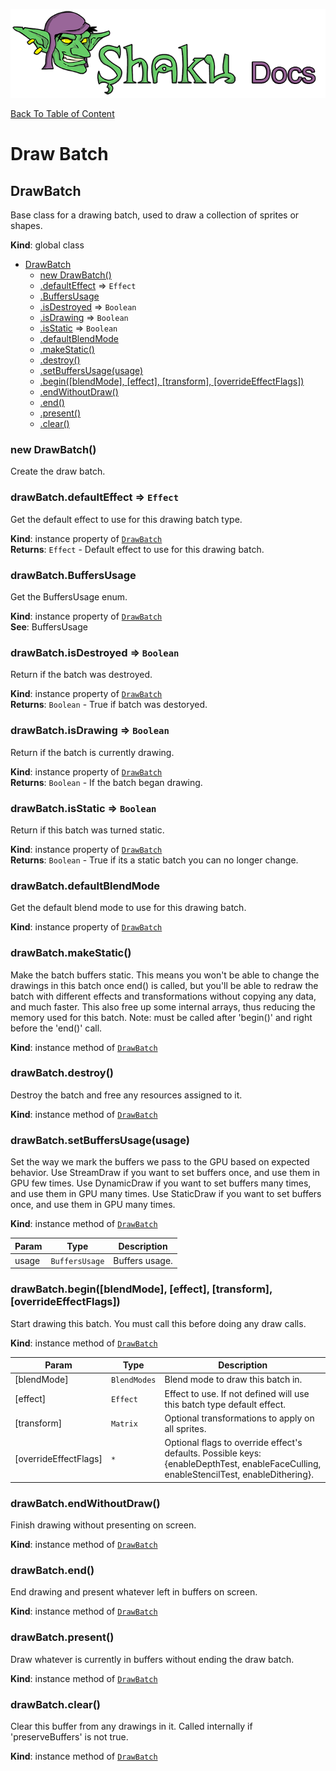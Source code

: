 ![Shaku JS](resources/logo-sm.png)

[Back To Table of Content](index.md)

# Draw Batch

<a name="DrawBatch"></a>

## DrawBatch
Base class for a drawing batch, used to draw a collection of sprites or shapes.

**Kind**: global class  

* [DrawBatch](#DrawBatch)
    * [new DrawBatch()](#new_DrawBatch_new)
    * [.defaultEffect](#DrawBatch+defaultEffect) ⇒ <code>Effect</code>
    * [.BuffersUsage](#DrawBatch+BuffersUsage)
    * [.isDestroyed](#DrawBatch+isDestroyed) ⇒ <code>Boolean</code>
    * [.isDrawing](#DrawBatch+isDrawing) ⇒ <code>Boolean</code>
    * [.isStatic](#DrawBatch+isStatic) ⇒ <code>Boolean</code>
    * [.defaultBlendMode](#DrawBatch+defaultBlendMode)
    * [.makeStatic()](#DrawBatch+makeStatic)
    * [.destroy()](#DrawBatch+destroy)
    * [.setBuffersUsage(usage)](#DrawBatch+setBuffersUsage)
    * [.begin([blendMode], [effect], [transform], [overrideEffectFlags])](#DrawBatch+begin)
    * [.endWithoutDraw()](#DrawBatch+endWithoutDraw)
    * [.end()](#DrawBatch+end)
    * [.present()](#DrawBatch+present)
    * [.clear()](#DrawBatch+clear)

<a name="new_DrawBatch_new"></a>

### new DrawBatch()
Create the draw batch.

<a name="DrawBatch+defaultEffect"></a>

### drawBatch.defaultEffect ⇒ <code>Effect</code>
Get the default effect to use for this drawing batch type.

**Kind**: instance property of [<code>DrawBatch</code>](#DrawBatch)  
**Returns**: <code>Effect</code> - Default effect to use for this drawing batch.  
<a name="DrawBatch+BuffersUsage"></a>

### drawBatch.BuffersUsage
Get the BuffersUsage enum.

**Kind**: instance property of [<code>DrawBatch</code>](#DrawBatch)  
**See**: BuffersUsage  
<a name="DrawBatch+isDestroyed"></a>

### drawBatch.isDestroyed ⇒ <code>Boolean</code>
Return if the batch was destroyed.

**Kind**: instance property of [<code>DrawBatch</code>](#DrawBatch)  
**Returns**: <code>Boolean</code> - True if batch was destoryed.  
<a name="DrawBatch+isDrawing"></a>

### drawBatch.isDrawing ⇒ <code>Boolean</code>
Return if the batch is currently drawing.

**Kind**: instance property of [<code>DrawBatch</code>](#DrawBatch)  
**Returns**: <code>Boolean</code> - If the batch began drawing.  
<a name="DrawBatch+isStatic"></a>

### drawBatch.isStatic ⇒ <code>Boolean</code>
Return if this batch was turned static.

**Kind**: instance property of [<code>DrawBatch</code>](#DrawBatch)  
**Returns**: <code>Boolean</code> - True if its a static batch you can no longer change.  
<a name="DrawBatch+defaultBlendMode"></a>

### drawBatch.defaultBlendMode
Get the default blend mode to use for this drawing batch.

**Kind**: instance property of [<code>DrawBatch</code>](#DrawBatch)  
<a name="DrawBatch+makeStatic"></a>

### drawBatch.makeStatic()
Make the batch buffers static.
This means you won't be able to change the drawings in this batch once end() is called, but you'll be able to redraw
the batch with different effects and transformations without copying any data, and much faster.
This also free up some internal arrays, thus reducing the memory used for this batch.
Note: must be called after 'begin()' and right before the 'end()' call.

**Kind**: instance method of [<code>DrawBatch</code>](#DrawBatch)  
<a name="DrawBatch+destroy"></a>

### drawBatch.destroy()
Destroy the batch and free any resources assigned to it.

**Kind**: instance method of [<code>DrawBatch</code>](#DrawBatch)  
<a name="DrawBatch+setBuffersUsage"></a>

### drawBatch.setBuffersUsage(usage)
Set the way we mark the buffers we pass to the GPU based on expected behavior.
Use StreamDraw if you want to set buffers once, and use them in GPU few times.
Use DynamicDraw if you want to set buffers many times, and use them in GPU many times.
Use StaticDraw if you want to set buffers once, and use them in GPU many times.

**Kind**: instance method of [<code>DrawBatch</code>](#DrawBatch)  

| Param | Type | Description |
| --- | --- | --- |
| usage | <code>BuffersUsage</code> | Buffers usage. |

<a name="DrawBatch+begin"></a>

### drawBatch.begin([blendMode], [effect], [transform], [overrideEffectFlags])
Start drawing this batch.
You must call this before doing any draw calls.

**Kind**: instance method of [<code>DrawBatch</code>](#DrawBatch)  

| Param | Type | Description |
| --- | --- | --- |
| [blendMode] | <code>BlendModes</code> | Blend mode to draw this batch in. |
| [effect] | <code>Effect</code> | Effect to use. If not defined will use this batch type default effect. |
| [transform] | <code>Matrix</code> | Optional transformations to apply on all sprites. |
| [overrideEffectFlags] | <code>\*</code> | Optional flags to override effect's defaults. Possible keys: {enableDepthTest, enableFaceCulling, enableStencilTest, enableDithering}. |

<a name="DrawBatch+endWithoutDraw"></a>

### drawBatch.endWithoutDraw()
Finish drawing without presenting on screen.

**Kind**: instance method of [<code>DrawBatch</code>](#DrawBatch)  
<a name="DrawBatch+end"></a>

### drawBatch.end()
End drawing and present whatever left in buffers on screen.

**Kind**: instance method of [<code>DrawBatch</code>](#DrawBatch)  
<a name="DrawBatch+present"></a>

### drawBatch.present()
Draw whatever is currently in buffers without ending the draw batch.

**Kind**: instance method of [<code>DrawBatch</code>](#DrawBatch)  
<a name="DrawBatch+clear"></a>

### drawBatch.clear()
Clear this buffer from any drawings in it.
Called internally if 'preserveBuffers' is not true.

**Kind**: instance method of [<code>DrawBatch</code>](#DrawBatch)  
